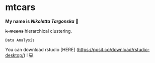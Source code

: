 # mtcars

**My name is _Nikoletta Targonska_** :dizzy: 

~~k-means~~ hierarchical clustering. 

`Data Analysis`  

You can download rstudio [HERE] (https://posit.co/download/rstudio-desktop/) ! :computer:


